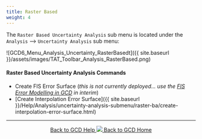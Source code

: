 ```yaml
---
title: Raster Based
weight: 4
---
```


The `Raster Based Uncertainty Analysis` sub menu is located under the `Analysis` --> `Uncertainty Analysis` sub menu:

![GCD6_Menu_Analysis_Uncertainty_RasterBasedt]({{ site.baseurl }}/assets/images/TAT_Toolbar_Analysis_RasterBased.png)

#### Raster Based Uncertainty Analysis Commands

- Create FIS Error Surface (*this is not currently deployed... use the [FIS Error Modelling in GCD](http://gcd.riverscapes.xyz/Help/Commands/gcd-project-explorer/g-error-surfaces-context-menu/) in interim*) 
- [Create Interpolation Error Surface]({{ site.baseurl }}/Help/Analysis/uncertainty-analysis-submenu/raster-ba/create-interpolation-error-surface.html)


------
<div align="center">
	<a class="hollow button" href="{{ site.baseurl }}/Help"><i class="fa fa-chevron-circle-left"></i>  Back to GCD Help </a>  
	<a class="hollow button" href="{{ site.baseurl }}/"><img src="{{ site.baseurl}}/assets/images/icons/GCDAddIn.png">  Back to GCD Home </a>  
</div>